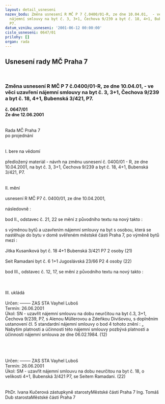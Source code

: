 ```yaml
---
layout: detail_usneseni
nazev_bodu: Změna usnesení R MČ P 7 č.0400/01-R, ze dne 10.04.01,  - ve věci uzavření
  nájemní smlouvy na byt č. 3, 3+1, Čechova 9/239 a byt č. 18, 4+1, Bubenská 3/421,
  P7.
datum_vzniku_usneseni: '2001-06-12 00:00:00'
cislo_usneseni: 0647/01
prilohy: []
organ: rada
---
```

<div id="ucUsn_pList" class="usn">
	<span><h2>Usnesení rady MČ Praha 7 </h2>
<br></span><div class="standBody">
<span><h3>Změna usnesení R MČ P 7 č.0400/01-R, ze dne 10.04.01,  - ve věci uzavření nájemní smlouvy na byt č. 3, 3+1, Čechova 9/239 a byt č. 18, 4+1, Bubenská 3/421, P7.</h3></span><div class="center">
		<strong>č. 0647/01</strong><br>
	</div>
<div class="center">
		<strong>Ze dne 12.06.2001</strong><br><br>
	</div>
<br>Rada MČ Praha 7<br>po projednání<br><br><br>I.	bere na vědomí<br><br> předložený materiál - návrh na změnu usnesení č. 0400/01 - R, ze dne 10.04.2001,  na byt č. 3, 3+1, Čechova 9/239 a byt č. 18, 4+1, Bubenská 3/421, P7.<br><br><br>II.	mění <br><br>usnesení R MČ P7 č. 0400/01, ze dne 10.04.2001, <br><br>následovně :<br><br> bod II., odstavec č. 21, 22 se mění z původního textu na nový takto :<br><br>s výměnou bytů a uzavřením nájemní smlouvy na byt s osobou, která se nastěhuje do bytu v domě svěřeném městské části Praha 7, po výměně bytů mezi :<br><br>Jitka Kusaníková		byt č. 18	4+1	Bubenská 3/421	P7	2 osoby	(21)<br><br>Seit Ramadani			byt č. 6	1+1	Jugoslávská 23/66	P2	4 osoby	(22)<br><br> bod III., odstavec č. 12, 17, se mění z původního textu na nový takto :<br><br><br><br>III.	ukládá <br><br> Určen:	–––––	ZAS STA Vayhel Luboš<br>Termín: 26.06.2001<br>Úkol:	SN - uzavřít nájemní smlouvu na dobu neurčitou na byt č.3, 3+1, Čechova 9/239, P7, s Alenou Müllerovou a Zdeňkou Divišovou, s doplněním ustanovení čl. 5 standardní nájemní smlouvy o bod 4 tohoto znění : „ Nabytím platnosti a účinnosti této nájemní smlouvy pozbývá platnosti a účinnosti nájemní smlouva ze dne 06.02.1984.  (12)<br> <br><br><br><br> Určen:	–––––	ZAS STA Vayhel Luboš<br>Termín: 26.06.2001<br>Úkol:	SM - uzavřít nájemní smlouvu na dobu neurčitou na byt č. 18, o velikosti 4+1, Bubenská 3/421 P7, se Seitem Ramadani. (22)<br> <br> 	<br>PhDr. Ivana Kučerová zástupkyně starostyMěstské části Praha 7	Ing. Tomáš Dub starostaMěstské části Praha 7<br>	<br><br>
</div>
</div>